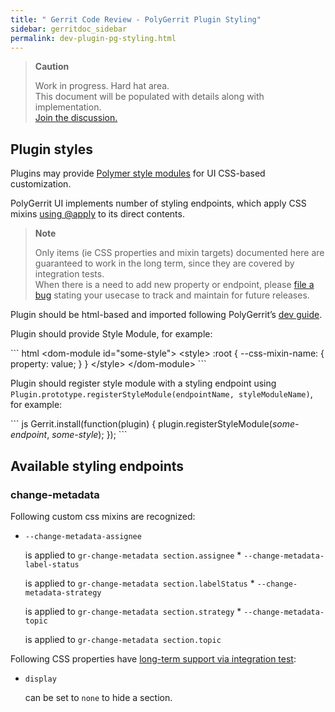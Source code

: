 ```yaml
---
title: " Gerrit Code Review - PolyGerrit Plugin Styling"
sidebar: gerritdoc_sidebar
permalink: dev-plugin-pg-styling.html
---
```

> **Caution**
> 
> Work in progress. Hard hat area.  
> This document will be populated with details along with
> implementation.  
> [Join the
> discussion.](https://groups.google.com/d/topic/repo-discuss/vb8WJ4m0hK0/discussion)

## Plugin styles

Plugins may provide [Polymer style
modules](https://www.polymer-project.org/2.0/docs/devguide/style-shadow-dom#style-modules)
for UI CSS-based customization.

PolyGerrit UI implements number of styling endpoints, which apply CSS
mixins [using @apply](https://tabatkins.github.io/specs/css-apply-rule/)
to its direct contents.

> **Note**
> 
> Only items (ie CSS properties and mixin targets) documented here are
> guaranteed to work in the long term, since they are covered by
> integration tests.  
> When there is a need to add new property or endpoint, please [file a
> bug](https://bugs.chromium.org/p/gerrit/issues/entry?template=PolyGerrit%20Issue)
> stating your usecase to track and maintain for future releases.

Plugin should be html-based and imported following PolyGerrit’s [dev
guide](dev-plugins-pg.html#loading).

Plugin should provide Style Module, for example:

\`\`\` html \<dom-module id="some-style"\> \<style\> :root {
--css-mixin-name: { property: value; } } \</style\> \</dom-module\>
\`\`\`

Plugin should register style module with a styling endpoint using
`Plugin.prototype.registerStyleModule(endpointName, styleModuleName)`,
for example:

\`\`\` js Gerrit.install(function(plugin) {
plugin.registerStyleModule(*some-endpoint*, *some-style*); }); \`\`\`

## Available styling endpoints

### change-metadata

Following custom css mixins are recognized:

  - `--change-metadata-assignee`
    
    is applied to `gr-change-metadata section.assignee` \*
    `--change-metadata-label-status`
    
    is applied to `gr-change-metadata section.labelStatus` \*
    `--change-metadata-strategy`
    
    is applied to `gr-change-metadata section.strategy` \*
    `--change-metadata-topic`
    
    is applied to `gr-change-metadata section.topic`

Following CSS properties have [long-term support via integration
test](https://gerrit.googlesource.com/gerrit/+/master/polygerrit-ui/app/elements/change/gr-change-metadata/gr-change-metadata-it_test.html):

  - `display`
    
    can be set to `none` to hide a section.

